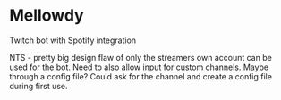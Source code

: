 # Mellowdy

Twitch bot with Spotify integration

NTS - pretty big design flaw of only the streamers own account can be used for the bot. Need to also allow input for custom channels. Maybe through a config file?
Could ask for the channel and create a config file during first use.
